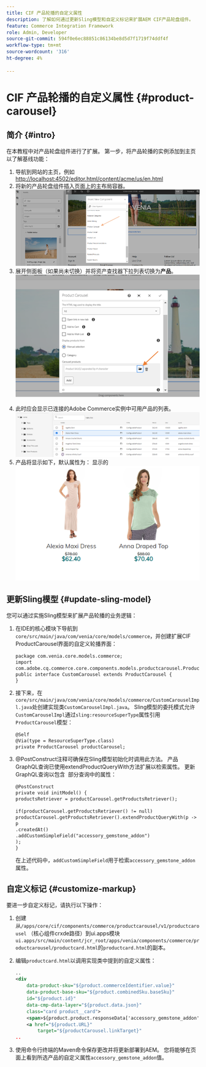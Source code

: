 ```yaml
---
title: CIF 产品轮播的自定义属性
description: 了解如何通过更新Sling模型和自定义标记来扩展AEM CIF产品轮盘组件。
feature: Commerce Integration Framework
role: Admin, Developer
source-git-commit: 594f0e6ec88851c86134be8d5d7f1719f74ddf4f
workflow-type: tm+mt
source-wordcount: '316'
ht-degree: 4%

---
```


# CIF 产品轮播的自定义属性 {#product-carousel}

## 简介 {#intro}

在本教程中对产品轮盘组件进行了扩展。 第一步，将产品轮播的实例添加到主页以了解基线功能：

1. 导航到网站的主页，例如[http://localhost:4502/editor.html/content/acme/us/en.html](http://localhost:4502/editor.html/content/acme/us/en.html)
1. 将新的产品轮盘组件插入页面上的主布局容器。
   ![产品轮盘组件](/help/commerce-cloud/assets/product-carousel-component.png)
1. 展开侧面板（如果尚未切换）并将资产查找器下拉列表切换为&#x200B;**产品**。
     ![轮播产品](/help/commerce-cloud/assets/carousel-products.png)    
1. 此时应会显示已连接的Adobe Commerce实例中可用产品的列表。
   ![连接的实例](/help/commerce-cloud/assets/connected-instance.png)
1. 产品将显示如下，默认属性为：
   显示的![产品具有属性](/help/commerce-cloud/assets/discount.png)

## 更新Sling模型 {#update-sling-model}

您可以通过实施Sling模型来扩展产品轮播的业务逻辑：

1. 在IDE的核心模块下导航到`core/src/main/java/com/venia/core/models/commerce`，并创建扩展CIF ProductCarousel界面的自定义轮播界面：

   ```
   package com.venia.core.models.commerce;
   import com.adobe.cq.commerce.core.components.models.productcarousel.ProductCarousel;
   public interface CustomCarousel extends ProductCarousel {
   }
   ```

1. 接下来，在`core/src/main/java/com/venia/core/models/commerce/CustomCarouselImpl.java`处创建实现类`CustomCarouselImpl.java`。
Sling模型的委托模式允许`CustomCarouselImpl`通过`sling:resourceSuperType`属性引用`ProductCarousel`模型：

   ```
   @Self
   @Via(type = ResourceSuperType.class)
   private ProductCarousel productCarousel;
   ```

1. @PostConstruct注释可确保在Sling模型初始化时调用此方法。 产品GraphQL查询已使用extendProductQueryWith方法扩展以检索属性。 更新GraphQL查询以包含  部分查询中的属性：

   ```
   @PostConstruct
   private void initModel() {
   productsRetriever = productCarousel.getProductsRetriever();
   
   if(productCarousel.getProductsRetriever() != null)
   productCarousel.getProductsRetriever().extendProductQueryWith(p -> p
   .createdAt()
   .addCustomSimpleField("accessory_gemstone_addon")
   );
   }
   ```

   在上述代码中，`addCustomSimpleField`用于检索`accessory_gemstone_addon`属性。

## 自定义标记 {#customize-markup}

要进一步自定义标记，请执行以下操作：

1. 创建从`/apps/core/cif/components/commerce/productcarousel/v1/productcarousel` （核心组件crxde路径）到ui.apps模块`ui.apps/src/main/content/jcr_root/apps/venia/components/commerce/productcarousel/productcard.html`的`productcard.html`的副本。

1. 编辑`productcard.html`以调用实现类中提到的自定义属性：

   ```xml
   ..
   <div
       data-product-sku="${product.commerceIdentifier.value}"
       data-product-base-sku="${product.combinedSku.baseSku}"
       id="${product.id}"
       data-cmp-data-layer="${product.data.json}"
       class="card product__card">
       <span>${product.product.responseData['accessory_gemstone_addon']}</span>
       <a href="${product.URL}"
           target="${productCarousel.linkTarget}"
   ..
   ```

1. 使用命令行终端的Maven命令保存更改并将更新部署到AEM。 您将能够在页面上看到所选产品的自定义属性`accessory_gemstone_addon`值。
